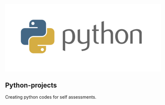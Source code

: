 <img src="https://github.com/pythonboy178/python-projects/blob/master/logo.png" width="850" alt='no-image'>

## Python-projects

Creating python codes for self assessments.
